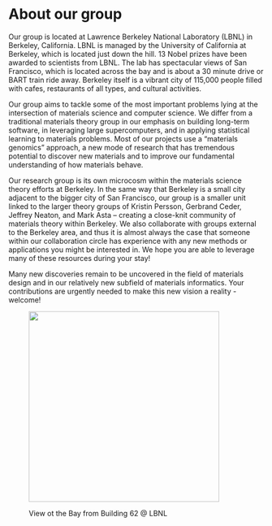# About our group

Our group is located at Lawrence Berkeley National Laboratory (LBNL) in Berkeley, California. LBNL is managed by the University of California at Berkeley, which is located just down the hill. 13 Nobel prizes have been awarded to scientists from LBNL. The lab has spectacular views of San Francisco, which is located across the bay and is about a 30 minute drive or BART train ride away. Berkeley itself is a vibrant city of 115,000 people filled with cafes, restaurants of all types, and cultural activities.

Our group aims to tackle some of the most important problems lying at the intersection of materials science and computer science. We differ from a traditional materials theory group in our emphasis on building long-term software, in leveraging large supercomputers, and in applying statistical learning to materials problems. Most of our projects use a “materials genomics” approach, a new mode of research that has tremendous potential to discover new materials and to improve our fundamental understanding of how materials behave.

Our research group is its own microcosm within the materials science theory efforts at Berkeley. In the same way that Berkeley is a small city adjacent to the bigger city of San Francisco, our group is a smaller unit linked to the larger theory groups of Kristin Persson, Gerbrand Ceder, Jeffrey Neaton, and Mark Asta – creating a close-knit community of materials theory within Berkeley. We also collaborate with groups external to the Berkeley area, and thus it is almost always the case that someone within our collaboration circle has experience with any new methods or applications you might be interested in. We hope you are able to leverage many of these resources during your stay!

Many new discoveries remain to be uncovered in the field of materials design and in our relatively new subfield of materials informatics. Your contributions are urgently needed to make this new  vision a reality - welcome!

<figure><img src="../.gitbook/assets/image (3).png" alt="" width="375"><figcaption><p>View ot the Bay from Building 62 @ LBNL</p></figcaption></figure>
